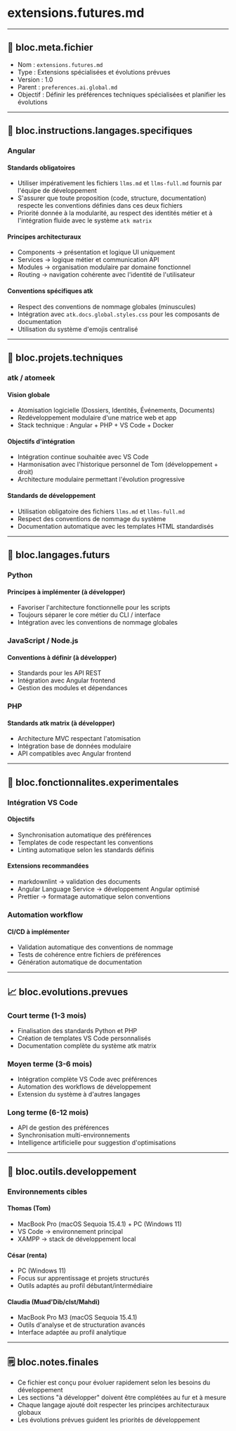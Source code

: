 # extensions.futures.md

---

## 🔖 bloc.meta.fichier

- Nom : `extensions.futures.md`
- Type : Extensions spécialisées et évolutions prévues
- Version : 1.0
- Parent : `preferences.ai.global.md`
- Objectif : Définir les préférences techniques spécialisées et planifier les évolutions

---

## 🧠 bloc.instructions.langages.specifiques

### Angular

#### Standards obligatoires

- Utiliser impérativement les fichiers `llms.md` et `llms-full.md` fournis par l'équipe de développement
- S'assurer que toute proposition (code, structure, documentation) respecte les conventions définies dans ces deux fichiers
- Priorité donnée à la modularité, au respect des identités métier et à l'intégration fluide avec le système `atk matrix`

#### Principes architecturaux

- Components → présentation et logique UI uniquement
- Services → logique métier et communication API
- Modules → organisation modulaire par domaine fonctionnel
- Routing → navigation cohérente avec l'identité de l'utilisateur

#### Conventions spécifiques atk

- Respect des conventions de nommage globales (minuscules)
- Intégration avec `atk.docs.global.styles.css` pour les composants de documentation
- Utilisation du système d'emojis centralisé

---

## 🚀 bloc.projets.techniques

### atk / atomeek

#### Vision globale

- Atomisation logicielle (Dossiers, Identités, Événements, Documents)
- Redéveloppement modulaire d'une matrice web et app
- Stack technique : Angular + PHP + VS Code + Docker

#### Objectifs d'intégration

- Intégration continue souhaitée avec VS Code
- Harmonisation avec l'historique personnel de Tom (développement + droit)
- Architecture modulaire permettant l'évolution progressive

#### Standards de développement

- Utilisation obligatoire des fichiers `llms.md` et `llms-full.md`
- Respect des conventions de nommage du système
- Documentation automatique avec les templates HTML standardisés

---

## 🔮 bloc.langages.futurs

### Python

#### Principes à implémenter (à développer)

- Favoriser l'architecture fonctionnelle pour les scripts
- Toujours séparer le core métier du CLI / interface
- Intégration avec les conventions de nommage globales

### JavaScript / Node.js

#### Conventions à définir (à développer)

- Standards pour les API REST
- Intégration avec Angular frontend
- Gestion des modules et dépendances

### PHP

#### Standards atk matrix (à développer)

- Architecture MVC respectant l'atomisation
- Intégration base de données modulaire
- API compatibles avec Angular frontend

---

## 🧪 bloc.fonctionnalites.experimentales

### Intégration VS Code

#### Objectifs

- Synchronisation automatique des préférences
- Templates de code respectant les conventions
- Linting automatique selon les standards définis

#### Extensions recommandées

- markdownlint → validation des documents
- Angular Language Service → développement Angular optimisé
- Prettier → formatage automatique selon conventions

### Automation workflow

#### CI/CD à implémenter

- Validation automatique des conventions de nommage
- Tests de cohérence entre fichiers de préférences
- Génération automatique de documentation

---

## 📈 bloc.evolutions.prevues

### Court terme (1-3 mois)

- Finalisation des standards Python et PHP
- Création de templates VS Code personnalisés
- Documentation complète du système atk matrix

### Moyen terme (3-6 mois)

- Intégration complète VS Code avec préférences
- Automation des workflows de développement
- Extension du système à d'autres langages

### Long terme (6-12 mois)

- API de gestion des préférences
- Synchronisation multi-environnements
- Intelligence artificielle pour suggestion d'optimisations

---

## 🔧 bloc.outils.developpement

### Environnements cibles

#### Thomas (Tom)

- MacBook Pro (macOS Sequoia 15.4.1) + PC (Windows 11)
- VS Code → environnement principal
- XAMPP → stack de développement local

#### César (renta)

- PC (Windows 11)
- Focus sur apprentissage et projets structurés
- Outils adaptés au profil débutant/intermédiaire

#### Claudia (Muad'Dib/clst/Mahdi)

- MacBook Pro M3 (macOS Sequoia 15.4.1)
- Outils d'analyse et de structuration avancés
- Interface adaptée au profil analytique

---

## 🗒️ bloc.notes.finales

- Ce fichier est conçu pour évoluer rapidement selon les besoins du développement
- Les sections "à développer" doivent être complétées au fur et à mesure
- Chaque langage ajouté doit respecter les principes architecturaux globaux
- Les évolutions prévues guident les priorités de développement
